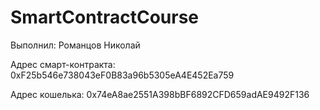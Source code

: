 # SmartContractCourse

Выполнил: Романцов Николай

Адрес смарт-контракта: 0xF25b546e738043eF0B83a96b5305eA4E452Ea759

Адрес кошелька: 0x74eA8ae2551A398bBF6892CFD659adAE9492F136 